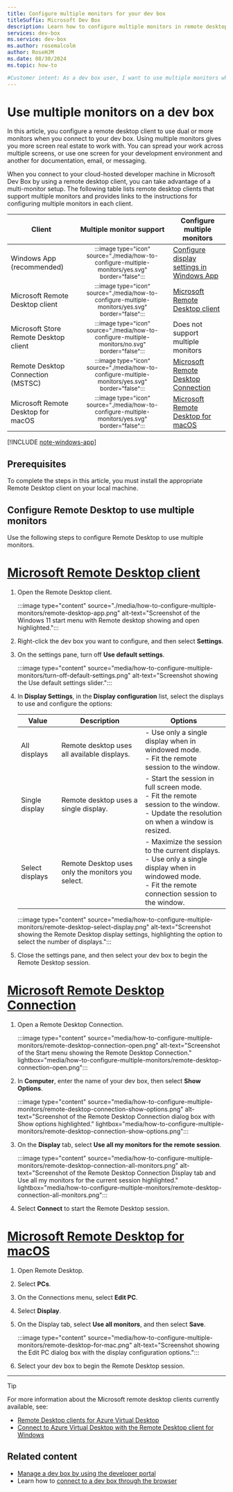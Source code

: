 ```yaml
---
title: Configure multiple monitors for your dev box
titleSuffix: Microsoft Dev Box
description: Learn how to configure multiple monitors in remote desktop clients, so you can use multiple monitors when connecting to a dev box.
services: dev-box
ms.service: dev-box
ms.author: rosemalcolm
author: RoseHJM
ms.date: 08/30/2024
ms.topic: how-to

#Customer intent: As a dev box user, I want to use multiple monitors when connecting to my dev box so that I can have more screen real estate to work with.
---
```


# Use multiple monitors on a dev box 

In this article, you configure a remote desktop client to use dual or more monitors when you connect to your dev box. Using multiple monitors gives you more screen real estate to work with. You can spread your work across multiple screens, or use one screen for your development environment and another for documentation, email, or messaging.

When you connect to your cloud-hosted developer machine in Microsoft Dev Box by using a remote desktop client, you can take advantage of a multi-monitor setup. The following table lists remote desktop clients that support multiple monitors and provides links to the instructions for configuring multiple monitors in each client.

| Client | Multiple monitor support | Configure multiple monitors |
|--|:-:|--|
| Windows App (recommended) | <sub>:::image type="icon" source="./media/how-to-configure-multiple-monitors/yes.svg" border="false":::</sub> | [Configure display settings in Windows App](/windows-app/display-settings?tabs=windows) |
| Microsoft Remote Desktop client| <sub>:::image type="icon" source="./media/how-to-configure-multiple-monitors/yes.svg" border="false":::</sub> | [Microsoft Remote Desktop client](/azure/dev-box/how-to-configure-multiple-monitors?branch=main&tabs=windows-app#configure-remote-desktop-to-use-multiple-monitors) |
| Microsoft Store Remote Desktop client | <sub>:::image type="icon" source="./media/how-to-configure-multiple-monitors/no.svg" border="false":::</sub> | Does not support multiple monitors |
| Remote Desktop Connection (MSTSC) | <sub>:::image type="icon" source="./media/how-to-configure-multiple-monitors/yes.svg" border="false":::</sub> | [Microsoft Remote Desktop Connection](/azure/dev-box/how-to-configure-multiple-monitors?branch=main&tabs=windows-connection#configure-remote-desktop-to-use-multiple-monitors) |
| Microsoft Remote Desktop for macOS  | <sub>:::image type="icon" source="./media/how-to-configure-multiple-monitors/yes.svg" border="false":::</sub> | [Microsoft Remote Desktop for macOS](/azure/dev-box/how-to-configure-multiple-monitors?branch=main&tabs=macOS#configure-remote-desktop-to-use-multiple-monitors) |


[!INCLUDE [note-windows-app](includes/note-windows-app.md)]

## Prerequisites

To complete the steps in this article, you must install the appropriate Remote Desktop client on your local machine.

## Configure Remote Desktop to use multiple monitors

Use the following steps to configure Remote Desktop to use multiple monitors.

# [Microsoft Remote Desktop client](#tab/windows-client)

1. Open the Remote Desktop client. 
 
   :::image type="content" source="./media/how-to-configure-multiple-monitors/remote-desktop-app.png" alt-text="Screenshot of the Windows 11 start menu with Remote desktop showing and open highlighted.":::
 
1. Right-click the dev box you want to configure, and then select **Settings**.
 
1. On the settings pane, turn off **Use default settings**.
 
   :::image type="content" source="media/how-to-configure-multiple-monitors/turn-off-default-settings.png" alt-text="Screenshot showing the Use default settings slider.":::
 
1. In **Display Settings**, in the **Display configuration** list, select the displays to use and configure the options:
 
   | Value | Description | Options |
   |---|---|---|
   | All displays | Remote desktop uses all available displays. | - Use only a single display when in windowed mode. <br> - Fit the remote session to the window. |
   | Single display | Remote desktop uses a single display. | - Start the session in full screen mode. <br> - Fit the remote session to the window. <br> - Update the resolution on when a window is resized. |
   | Select displays | Remote Desktop uses only the monitors you select. | - Maximize the session to the current displays. <br> - Use only a single display when in windowed mode. <br> - Fit the remote connection session to the window. |

   :::image type="content" source="media/how-to-configure-multiple-monitors/remote-desktop-select-display.png" alt-text="Screenshot showing the Remote Desktop display settings, highlighting the option to select the number of displays.":::

1. Close the settings pane, and then select your dev box to begin the Remote Desktop session.

# [Microsoft Remote Desktop Connection](#tab/windows-connection)

1. Open a Remote Desktop Connection.

   :::image type="content" source="media/how-to-configure-multiple-monitors/remote-desktop-connection-open.png" alt-text="Screenshot of the Start menu showing the Remote Desktop Connection." lightbox="media/how-to-configure-multiple-monitors/remote-desktop-connection-open.png":::

1. In **Computer**, enter the name of your dev box, then select **Show Options**.

   :::image type="content" source="media/how-to-configure-multiple-monitors/remote-desktop-connection-show-options.png" alt-text="Screenshot of the Remote Desktop Connection dialog box with Show options highlighted." lightbox="media/how-to-configure-multiple-monitors/remote-desktop-connection-show-options.png":::

1. On the **Display** tab, select **Use all my monitors for the remote session**.

   :::image type="content" source="media/how-to-configure-multiple-monitors/remote-desktop-connection-all-monitors.png" alt-text="Screenshot of the Remote Desktop Connection Display tab and Use all my monitors for the current session highlighted." lightbox="media/how-to-configure-multiple-monitors/remote-desktop-connection-all-monitors.png":::

1. Select **Connect** to start the Remote Desktop session.

# [Microsoft Remote Desktop for macOS](#tab/macOS)

1. Open Remote Desktop.
 
1. Select **PCs**.

1. On the Connections menu, select **Edit PC**.
 
1. Select **Display**.
 
1. On the Display tab, select **Use all monitors**, and then select **Save**.

   :::image type="content" source="media/how-to-configure-multiple-monitors/remote-desktop-for-mac.png" alt-text="Screenshot showing the Edit PC dialog box with the display configuration options.":::

1. Select your dev box to begin the Remote Desktop session.

--- 

> [!TIP]
> For more information about the Microsoft remote desktop clients currently available, see:
> - [Remote Desktop clients for Azure Virtual Desktop](/azure/virtual-desktop/users/remote-desktop-clients-overview)
> - [Connect to Azure Virtual Desktop with the Remote Desktop client for Windows](/azure/virtual-desktop/users/connect-windows)

## Related content

- [Manage a dev box by using the developer portal](how-to-create-dev-boxes-developer-portal.md)
- Learn how to [connect to a dev box through the browser](./quickstart-create-dev-box.md#connect-to-a-dev-box)
